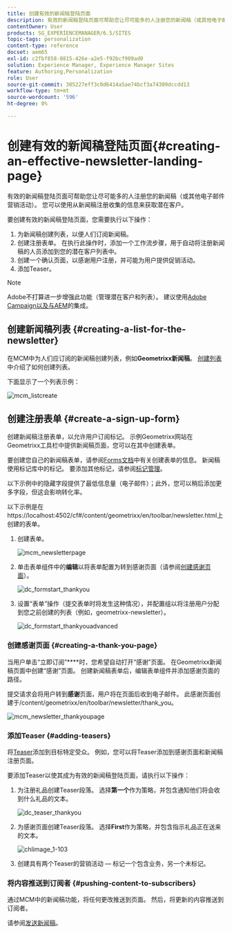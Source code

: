```yaml
---
title: 创建有效的新闻稿登陆页面
description: 有效的新闻稿登陆页面可帮助您让尽可能多的人注册您的新闻稿（或其他电子邮件营销活动）。 您可以使用从新闻稿注册收集的信息来获取潜在客户。
contentOwner: User
products: SG_EXPERIENCEMANAGER/6.5/SITES
topic-tags: personalization
content-type: reference
docset: aem65
exl-id: c2fbf858-8815-426e-a2e5-f92bcf909ad0
solution: Experience Manager, Experience Manager Sites
feature: Authoring,Personalization
role: User
source-git-commit: 305227eff3c0d6414a5ae74bcf3a74309dccdd13
workflow-type: tm+mt
source-wordcount: '596'
ht-degree: 0%

---
```


# 创建有效的新闻稿登陆页面{#creating-an-effective-newsletter-landing-page}

有效的新闻稿登陆页面可帮助您让尽可能多的人注册您的新闻稿（或其他电子邮件营销活动）。 您可以使用从新闻稿注册收集的信息来获取潜在客户。

要创建有效的新闻稿登陆页面，您需要执行以下操作：

1. 为新闻稿创建列表，以便人们订阅新闻稿。
1. 创建注册表单。 在执行此操作时，添加一个工作流步骤，用于自动将注册新闻稿的人员添加到您的潜在客户列表中。
1. 创建一个确认页面，以感谢用户注册，并可能为用户提供促销活动。
1. 添加Teaser。

>[!NOTE]
>
>Adobe不打算进一步增强此功能（管理潜在客户和列表）。
>建议使用[Adobe Campaign以及与AEM](/help/sites-administering/campaign.md)的集成。

## 创建新闻稿列表 {#creating-a-list-for-the-newsletter}

在MCM中为人们应订阅的新闻稿创建列表，例如&#x200B;**Geometrixx新闻稿**。 [创建列表](/help/sites-classic-ui-authoring/classic-personalization-campaigns.md#creatingnewlists)中介绍了如何创建列表。

下面显示了一个列表示例：

![mcm_listcreate](assets/mcm_listcreate.png)

## 创建注册表单 {#create-a-sign-up-form}

创建新闻稿注册表单，以允许用户订阅标记。 示例Geometrixx网站在Geometrixx工具栏中提供新闻稿页面，您可以在其中创建表单。

要创建您自己的新闻稿表单，请参阅[Forms文档](/help/sites-authoring/default-components.md#form)中有关创建表单的信息。 新闻稿使用标记库中的标记。 要添加其他标记，请参阅[标记管理](/help/sites-authoring/tags.md#tagadministration)。

以下示例中的隐藏字段提供了最低信息量（电子邮件）；此外，您可以稍后添加更多字段，但这会影响转化率。

以下示例是在https://localhost:4502/cf#/content/geometrixx/en/toolbar/newsletter.html上创建的表单。

1. 创建表单。

   ![mcm_newsletterpage](assets/mcm_newsletterpage.png)

1. 单击表单组件中的&#x200B;**编辑**&#x200B;以将表单配置为转到感谢页面（请参阅[创建感谢页面](#creating-a-thank-you-page)）。

   ![dc_formstart_thankyou](assets/dc_formstart_thankyou.png)

1. 设置“表单”操作（提交表单时将发生这种情况），并配置组以将注册用户分配到您之前创建的列表（例如，geometrixx-newsletter）。

   ![dc_formstart_thankyouadvanced](assets/dc_formstart_thankyouadvanced.png)

### 创建感谢页面 {#creating-a-thank-you-page}

当用户单击“立即订阅”****&#x200B;时，您希望自动打开“感谢”页面。 在Geometrixx新闻稿页面中创建“感谢”页面。 创建新闻稿表单后，编辑表单组件并添加感谢页面的路径。

提交请求会将用户转到&#x200B;**感谢**&#x200B;页面，用户将在页面后收到电子邮件。 此感谢页面创建于/content/geometrixx/en/toolbar/newsletter/thank_you。

![mcm_newsletter_thankyoupage](assets/mcm_newsletter_thankyoupage.png)

### 添加Teaser {#adding-teasers}

将[Teaser](/help/sites-classic-ui-authoring/classic-personalization-campaigns.md#teasers)添加到目标特定受众。 例如，您可以将Teaser添加到感谢页面和新闻稿注册页面。

要添加Teaser以使其成为有效的新闻稿登陆页面，请执行以下操作：

1. 为注册礼品创建Teaser段落。 选择&#x200B;**第一个**&#x200B;作为策略，并包含通知他们将会收到什么礼品的文本。

   ![dc_teaser_thankyou](assets/dc_teaser_thankyou.png)

1. 为感谢页面创建Teaser段落。 选择&#x200B;**First**&#x200B;作为策略，并包含指示礼品正在送来的文本。

   ![chlimage_1-103](assets/chlimage_1-103.png)

1. 创建具有两个Teaser的营销活动 — 标记一个包含业务，另一个未标记。

### 将内容推送到订阅者 {#pushing-content-to-subscribers}

通过MCM中的新闻稿功能，将任何更改推送到页面。 然后，将更新的内容推送到订阅者。

请参阅[发送新闻稿](/help/sites-classic-ui-authoring/classic-personalization-campaigns.md#newsletters)。

